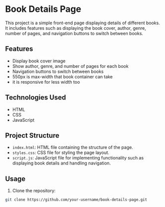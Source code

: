 # Book Details Page

This project is a simple front-end page displaying details of different books. It includes features such as displaying the book cover, author, genre, number of pages, and navigation buttons to switch between books.

## Features

- Display book cover image
- Show author, genre, and number of pages for each book
- Navigation buttons to switch between books
- 550px is max-width that book container can take
- it is responsive for less width too 

## Technologies Used

- HTML
- CSS
- JavaScript

## Project Structure

- `index.html`: HTML file containing the structure of the page.
- `styles.css`: CSS file for styling the page layout.
- `script.js`: JavaScript file for implementing functionality such as displaying book details and handling navigation.

## Usage

1. Clone the repository:

```bash
git clone https://github.com/your-username/book-details-page.git
